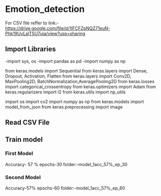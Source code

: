 # Emotion_detection
For CSV file reffer to link:- https://drive.google.com/file/d/1IFCFZpNQZ71euN-Phk19UvLalT5U7uja/view?usp=sharing
## Import Libraries
-import sys, os
-import pandas as pd
-import numpy as np

from keras.models import Sequential
from keras.layers import Dense, Dropout, Activation, Flatten
from keras.layers import Conv2D, MaxPooling2D, BatchNormalization,AveragePooling2D
from keras.losses import categorical_crossentropy
from keras.optimizers import Adam
from keras.regularizers import l2
from keras.utils import np_utils

import os 
import cv2
import numpy as np
from keras.models import model_from_json
from keras.preprocessing import image 
## Read CSV File
## Train model
### First Model
Accuracy- 57 %
epochs-30
folder:-model_1acc_57%_ep_30
### Second Model
Accuracy-57%
epochs-60
folder:-model_1acc_57%_ep_60
